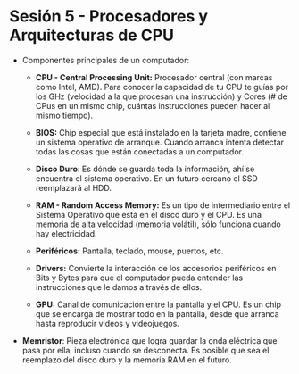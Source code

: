# Sesión 5 - Procesadores y Arquitecturas de CPU

* Componentes principales de un computador:

	-  **CPU - Central Processing Unit:** Procesador central (con marcas como Intel, AMD). Para conocer la capacidad de tu CPU te guías por los GHz (velocidad a la que procesan una instrucción) y Cores (# de CPus en un mismo chip, cuántas instrucciones pueden hacer al mismo tiempo).

	- **BIOS:** Chip especial que está instalado en la tarjeta madre, contiene un sistema operativo de arranque. Cuando arranca intenta detectar todas las cosas que están conectadas a un computador.

	- **Disco Duro**: Es dónde se guarda toda la información, ahí se encuentra el sistema operativo. En un futuro cercano el SSD reemplazará al HDD.

	- **RAM - Random Access Memory:** Es un tipo de intermediario entre el Sistema Operativo que está en el disco duro y el CPU. Es una memoria de alta velocidad (memoria volátil), sólo funciona cuando hay electricidad.

	- **Periféricos:** Pantalla, teclado, mouse, puertos, etc.

	- **Drivers:** Convierte la interacción de los accesorios periféricos en Bits y Bytes para que el computador pueda entender las instrucciones que le damos a través de ellos.

	- **GPU:** Canal de comunicación entre la pantalla y el CPU. Es un chip que se encarga de mostrar todo en la pantalla, desde que arranca hasta reproducir videos y videojuegos.

* **Memristor**: Pieza electrónica que logra guardar la onda eléctrica que pasa por ella, incluso cuando se desconecta. Es posible que sea el reemplazo del disco duro y la memoria RAM en el futuro.